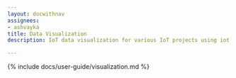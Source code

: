 ```yaml
---
layout: docwithnav
assignees:
- ashvayka
title: Data Visualization
description: IoT data visualization for various IoT projects using iot dashboards, dashboard widgets and real-time charts 

---
```


{% include docs/user-guide/visualization.md %}
